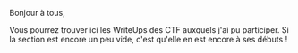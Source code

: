 Bonjour à tous,

Vous pourrez trouver ici les WriteUps des CTF auxquels j'ai pu participer.
Si la section est encore un peu vide, c'est qu'elle en est encore à ses débuts !

